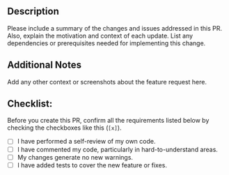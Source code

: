 ## Description

Please include a summary of the changes and issues addressed in this PR. Also, explain the motivation and context of each update. List any dependencies or prerequisites needed for implementing this change.

## Additional Notes

Add any other context or screenshots about the feature request here.

## Checklist:

Before you create this PR, confirm all the requirements listed below by checking the checkboxes like this (`[x]`).

- [ ] I have performed a self-review of my own code.
- [ ] I have commented my code, particularly in hard-to-understand areas.
- [ ] My changes generate no new warnings.
- [ ] I have added tests to cover the new feature or fixes.
